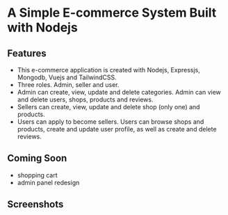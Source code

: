 # A Simple E-commerce System Built with Nodejs

## Features

- This e-commerce application is created with Nodejs, Expressjs, Mongodb, Vuejs and TailwindCSS.
- Three roles. Admin, seller and user.
- Admin can create, view, update and delete categories. Admin can view and delete users, shops, products and reviews.
- Sellers can create, view, update and delete shop (only one) and products.
- Users can apply to become sellers. Users can browse shops and products, create and update user profile, as well as create and delete reviews.

## Coming Soon

- shopping cart
- admin panel redesign

## Screenshots
